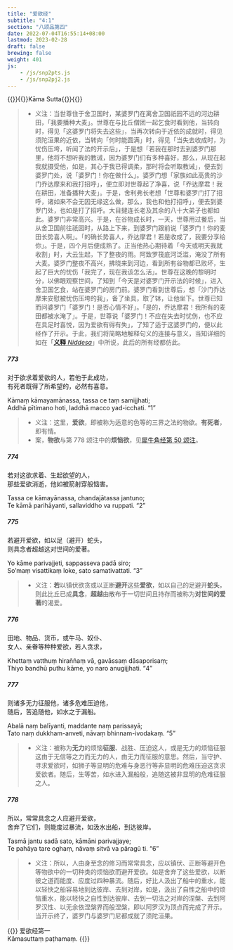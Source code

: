 ```yaml
---
title: "爱欲经"
subtitle: "4:1"
section: "八颂品第四"
date: 2022-07-04T16:55:14+08:00
lastmod: 2023-02-28
draft: false
brewing: false
weight: 401
js:
    - /js/snp2pts.js
    - /js/snp2pj2.js
---
```



{{<subtitle>}}{{<suttalink src="snp4.1">}}Kāma Sutta{{</suttalink>}}{{</subtitle>}}

> - 义注：当世尊住于舍卫国时，某婆罗门在离舍卫国祇园不远的河边耕田，「我要播种大麦」。世尊在与比丘僧团一起乞食时看到他，当转向时，得见「这婆罗门将失去这些」，当再次转向于近依的成就时，得见须陀洹果的近依，当转向「何时能圆满」时，得见「当失去收成时，为忧伤压垮，听闻了法的开示后」，于是想「若我在那时去到婆罗门那里，他将不想听我的教诫，因为婆罗门们有多种喜好，那么，从现在起我就摄受他，如是，其心于我已得调柔，那时将会听取教诫」，便去到婆罗门处，说「婆罗门！你在做什么」。婆罗门想「家族如此高贵的沙门乔达摩来和我打招呼」，便立即对世尊起了净喜，说「乔达摩君！我在耕田，准备播种大麦」。于是，舍利弗长老想「世尊和婆罗门打了招呼，诸如来不会无因无缘这么做，那么，我也和他打招呼」，便去到婆罗门处，也如是打了招呼。大目揵连长老及其余的八十大弟子也都如此。婆罗门非常高兴。于是，在谷物成长时，一天，世尊用过餐后，当从舍卫国前往祇园时，从路上下来，到婆罗门跟前说「婆罗门！你的麦田长势喜人啊」。「的确长势喜人，乔达摩君！若是收成了，我要分享给你」。于是，四个月后便成熟了。正当他热心期待着「今天或明天我就收割」时，大云生起，下了整夜的雨。阿致罗筏底河泛滥，淹没了所有大麦。婆罗门整夜不高兴，拂晓来到河边，看到所有谷物都已败坏，生起了巨大的忧伤「我完了，现在我该怎么活」。世尊在这晚的黎明时分，以佛眼观察世间，了知到「今天是对婆罗门开示法的时候」，进入舍卫国乞食，站在婆罗门的房门前。婆罗门看到世尊后，想「沙门乔达摩来安慰被忧伤压垮的我」，备了坐具，取了钵，让他坐下。世尊已知而问婆罗门「婆罗门！是否心情不好」。「是的，乔达摩君！我所有的麦田都被水淹了」。于是，世尊说「婆罗门！不应在失去时忧伤，也不应在具足时喜悦，因为爱欲有得有失」，了知了适于这婆罗门的，便以此经作了开示。于此，我们将简略地解释句义的连接与意义，当知详细的如在「[**义释** *Niddesa*](/khuddaka/niddesa/)」中所说，此后的所有经都仿此。

##### 773

对于欲求着爱欲的人，若他于此成功，  
有死者既得了所希望的，必然有喜意。

Kāmaṃ kāmayamānassa, tassa ce taṃ samijjhati;  
Addhā pītimano hoti, laddhā macco yad-icchati. <q>1</q>

> - 义注：这里，**爱欲**，即被称为适意的色等的三界之法的物欲。**有死者**，即有情。
> - 案，**物欲**与第 778 颂注中的**烦恼欲**，见[犀牛角经第 50 颂注](../103/#50)。

##### 774

若对这欲求着、生起欲望的人，  
那些爱欲消逝，他如被箭射穿般恼害。

Tassa ce kāmayānassa, chandajātassa jantuno;  
Te kāmā parihāyanti, sallaviddho va ruppati. <q>2</q>

##### 775

若避开爱欲，如以足（避开）蛇头，  
则具念者超越这对世间的爱著。

Yo kāme parivajjeti, sappasseva padā siro;  
So’maṃ visattikaṃ loke, sato samativattati. <q>3</q>

> - 义注：**若**以镇伏欲贪或以正断**避开**这些**爱欲**，如以自己的足避开**蛇头**，则此比丘已成**具念**，**超越**由散布于一切世间且持存而被称为**对世间的爱著**的渴爱。

##### 776

田地、物品、货币，或牛马、奴仆、  
女人、亲眷等种种爱欲，若人贪求，

Khettaṃ vatthuṃ hiraññaṃ vā, gavāssaṃ dāsaporisaṃ;  
Thiyo bandhū puthu kāme, yo naro anugijjhati. <q>4</q>

##### 777

则诸多无力征服他，诸多危难压迫他，  
随后，苦追随他，如水之于漏船。

Abalā naṃ balīyanti, maddante naṃ parissayā;  
Tato naṃ dukkham-anveti, nāvaṃ bhinnam-ivodakaṃ. <q>5</q>

> - 义注：被称为**无力**的烦恼**征服**、战胜、压迫这人，或是无力的烦恼征服这由于无信等之力而无力的人，由无力而征服的意思。然后，当守护、寻求爱欲时，如狮子等显明的危难与身恶行等非显明的危难压迫这贪求爱欲者。随后，生等苦，如水进入漏船般，追随这被非显明的危难征服之人。

##### 778

所以，常常具念之人应避开爱欲，  
舍弃了它们，则能度过暴流，如汲水出船，到达彼岸。

Tasmā jantu sadā sato, kāmāni parivajjaye;  
Te pahāya tare oghaṃ, nāvaṃ sitvā va pāragū ti. <q>6</q>

> - 义注：所以，人由身至念的修习而常常具念，应以镇伏、正断等避开色等物欲中的一切种类的烦恼欲而避开爱欲。如是舍弃了这些爱欲，以断彼之道而能度、应度过四种暴流。随后，好比人汲出了船中的重水，能以轻快之船容易地到达彼岸、去到对岸，如是，汲出了自性之船中的烦恼重水，能以轻快之自性到达彼岸、去到一切法之对岸的涅槃、去到阿罗汉性、以无余依涅槃界而般涅槃，即以阿罗汉为顶点而完成了开示。当开示终了，婆罗门与婆罗门尼都成就了须陀洹果。


{{<eof>}}
    爱欲经第一<br>Kāmasuttaṃ paṭhamaṃ.
{{</eof>}}